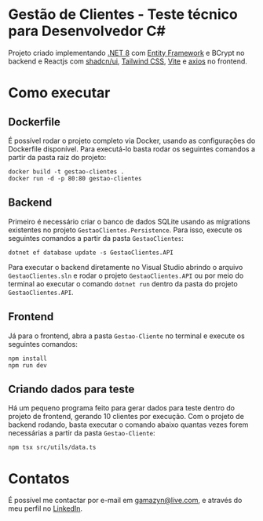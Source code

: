 # Gestão de Clientes - Teste técnico para Desenvolvedor C#

Projeto criado implementando [.NET 8](https://dotnet.microsoft.com/pt-br/) com [Entity Framework](https://learn.microsoft.com/pt-br/aspnet/entity-framework) e BCrypt no backend e Reactjs com [shadcn/ui](https://github.com/shadcn-ui/ui), [Tailwind CSS](https://tailwindcss.com/), [Vite](https://vitejs.dev/) e [axios](https://axios-http.com/) no frontend.


# Como executar

## Dockerfile

É possível rodar o projeto completo via Docker, usando as configurações do Dockerfile disponível. Para executá-lo basta rodar os seguintes comandos a partir da pasta raiz do projeto:

    docker build -t gestao-clientes .
    docker run -d -p 80:80 gestao-clientes

## Backend

Primeiro é necessário criar o banco de dados SQLite usando as migrations existentes no projeto `GestaoClientes.Persistence`. Para isso, execute os seguintes comandos a partir da pasta `GestaoClientes`:

    dotnet ef database update -s GestaoClientes.API

Para executar o backend diretamente no Visual Studio abrindo o arquivo `GestaoClientes.sln` e rodar o projeto `GestaoClientes.API` ou por meio do terminal ao executar o comando `dotnet run` dentro da pasta do projeto `GestaoClientes.API`.

## Frontend

Já para o frontend, abra a pasta `Gestao-Cliente` no terminal e execute os seguintes comandos:

    npm install
    npm run dev
    

## Criando dados para teste

Há um pequeno programa feito para gerar dados para teste dentro do projeto de frontend, gerando 10 clientes por execução.  Com o projeto de backend rodando, basta executar o comando abaixo quantas vezes forem necessárias a partir da pasta `Gestao-Cliente`:

    npm tsx src/utils/data.ts 

# Contatos

É possível me contactar por e-mail em gamazyn@live.com, e através do meu perfil no [LinkedIn](https://www.linkedin.com/in/thi-moreira/).

